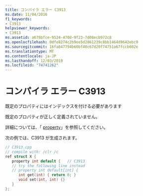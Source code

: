 ```yaml
---
title: コンパイラ エラー C3913
ms.date: 11/04/2016
f1_keywords:
- C3913
helpviewer_keywords:
- C3913
ms.assetid: a678bfce-9524-470d-9f23-7d08ecb972c8
ms.openlocfilehash: 0dfe8274c2b9ee5d2861239c8bb1464d9642ebc9
ms.sourcegitcommit: 16fa847794b60bf40c67d20f74751a67fccb602e
ms.translationtype: MT
ms.contentlocale: ja-JP
ms.lasthandoff: 12/03/2019
ms.locfileid: "74741262"
---
```

# <a name="compiler-error-c3913"></a>コンパイラ エラー C3913

既定のプロパティにはインデックスを付ける必要があります

既定のプロパティが正しく定義されていません。

詳細については、「 [property](../../extensions/property-cpp-component-extensions.md)」を参照してください。

次の例では、C3913 が生成されます。

```cpp
// C3913.cpp
// compile with: /clr /c
ref struct X {
   property int default {   // C3913
   // try the following line instead
   // property int default[int] {
      int get(int) { return 0; }
      void set(int, int) {}
   }
};
```
